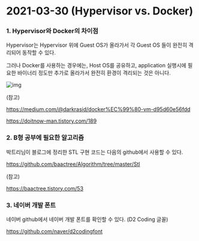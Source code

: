# 2021-03-30 (Hypervisor vs. Docker)

### 1. Hypervisor와 Docker의 차이점

Hypervisor는 Hypervisor 위에 Guest OS가 올라가서 각 Guest OS 들이 완전히 격리되어 동작할 수 있다.

그러나 Docker를 사용하는 경우에는, Host OS를 공유하고, application 실행시에 필요한 바이너리 정도만 추가로 올라가서 완전히 환경이 격리되는 것은 아니다.

![img](https://miro.medium.com/max/700/1*wOBkzBpi1Hl9Nr__Jszplg.png)

(참고)

https://medium.com/@darkrasid/docker%EC%99%80-vm-d95d60e56fdd

https://doitnow-man.tistory.com/189



### 2. B형 공부에 필요한 알고리즘

박트리님이 블로그에 정리한 STL 구현 코드는 다음의 github에서 사용할 수 있다.

https://github.com/baactree/Algorithm/tree/master/Stl

(참고)

https://baactree.tistory.com/53



### 3. 네이버 개발 폰트

네이버 github에서 네이버 개발 폰트를 확인할 수 있다. (D2 Coding 글꼴)

https://github.com/naver/d2codingfont